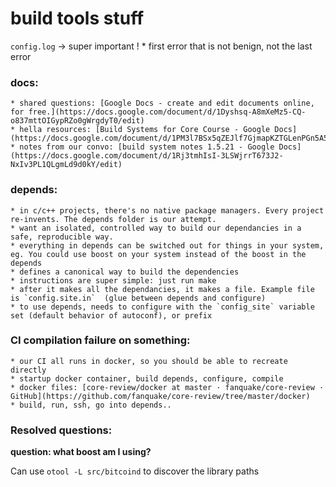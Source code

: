 # build tools stuff
`config.log` -> super important !
	* first error that is not benign, not the last error

### docs:
	* shared questions: [Google Docs - create and edit documents online, for free.](https://docs.google.com/document/d/1Dyshsq-A8mXeMz5-CQ-o837mttOIGypRZo0gWrgdyT0/edit)
	* hella resources: [Build Systems for Core Course - Google Docs](https://docs.google.com/document/d/1PM3l7BSx5qZEJlf7GjmapKZTGLenPGn5A5YKNTWOhQs/edit)
	* notes from our convo: [build system notes 1.5.21 - Google Docs](https://docs.google.com/document/d/1Rj3tmhIsI-3LSWjrrT673J2-NxIv3PL1QLgmLd9d0kY/edit)


### depends:
	* in c/c++ projects, there's no native package managers. Every project re-invents. The depends folder is our attempt.
	* want an isolated, controlled way to build our dependancies in a safe, reproducible way.
	* everything in depends can be switched out for things in your system, eg. You could use boost on your system instead of the boost in the depends
	* defines a canonical way to build the dependencies
	* instructions are super simple: just run make
	* after it makes all the dependancies, it makes a file. Example file is `config.site.in`  (glue between depends and configure)
	* to use depends, needs to configure with the `config_site` variable set (default behavior of autoconf), or prefix

### CI compilation failure on something:
	* our CI all runs in docker, so you should be able to recreate directly
	* startup docker container, build depends, configure, compile
	* docker files: [core-review/docker at master · fanquake/core-review · GitHub](https://github.com/fanquake/core-review/tree/master/docker)
	* build, run, ssh, go into depends..

### Resolved questions:
**question: what boost am I using?**

Can use `otool -L src/bitcoind` to discover the library paths